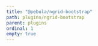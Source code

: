 ```yaml
---
title: "@pebula/ngrid-bootstrap"
path: plugins/ngrid-bootstrap
parent: plugins
ordinal: 1
empty: true
---
```

